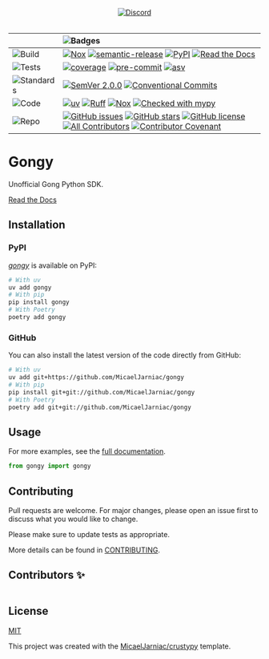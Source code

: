 <div align="center">

  [![Discord][badge-chat]][chat]
  <br>
  <br>

  | | ![Badges][label-badges] |
  |:-|:-|
  | ![Build][label-build] | [![Nox][badge-actions]][actions] [![semantic-release][badge-semantic-release]][semantic-release] [![PyPI][badge-pypi]][pypi] [![Read the Docs][badge-docs]][docs] |
  | ![Tests][label-tests] | [![coverage][badge-coverage]][coverage] [![pre-commit][badge-pre-commit]][pre-commit] [![asv][badge-asv]][asv] |
  | ![Standards][label-standards] | [![SemVer 2.0.0][badge-semver]][semver] [![Conventional Commits][badge-conventional-commits]][conventional-commits] |
  | ![Code][label-code] | [![uv][badge-uv]][uv] [![Ruff][badge-ruff]][ruff] [![Nox][badge-nox]][nox] [![Checked with mypy][badge-mypy]][mypy] |
  | ![Repo][label-repo] | [![GitHub issues][badge-issues]][issues] [![GitHub stars][badge-stars]][stars] [![GitHub license][badge-license]][license] [![All Contributors][badge-all-contributors]][contributors] [![Contributor Covenant][badge-code-of-conduct]][code-of-conduct] |
</div>

<!-- Badges -->
[badge-chat]: https://img.shields.io/badge/dynamic/json?color=green&label=chat&query=%24.approximate_presence_count&suffix=%20online&logo=discord&style=flat-square&url=https%3A%2F%2Fdiscord.com%2Fapi%2Fv10%2Finvites%2FYe9yJtZQuN%3Fwith_counts%3Dtrue
[chat]: https://discord.gg/Ye9yJtZQuN

<!-- Labels -->
[label-badges]: https://img.shields.io/badge/%F0%9F%94%96-badges-purple?style=for-the-badge
[label-build]: https://img.shields.io/badge/%F0%9F%94%A7-build-darkblue?style=flat-square
[label-tests]: https://img.shields.io/badge/%F0%9F%A7%AA-tests-darkblue?style=flat-square
[label-standards]: https://img.shields.io/badge/%F0%9F%93%91-standards-darkblue?style=flat-square
[label-code]: https://img.shields.io/badge/%F0%9F%92%BB-code-darkblue?style=flat-square
[label-repo]: https://img.shields.io/badge/%F0%9F%93%81-repo-darkblue?style=flat-square

<!-- Build -->
[badge-actions]: https://img.shields.io/github/actions/workflow/status/MicaelJarniac/gongy/ci.yml?branch=main&style=flat-square
[actions]: https://github.com/MicaelJarniac/gongy/actions
[badge-semantic-release]: https://img.shields.io/badge/%20%20%F0%9F%93%A6%F0%9F%9A%80-semantic--release-e10079?style=flat-square
[semantic-release]: https://github.com/semantic-release/semantic-release
[badge-pypi]: https://img.shields.io/pypi/v/gongy?style=flat-square
[pypi]: https://pypi.org/project/gongy
[badge-docs]: https://img.shields.io/readthedocs/gongy?style=flat-square
[docs]: https://gongy.readthedocs.io

<!-- Tests -->
[badge-coverage]: https://img.shields.io/codecov/c/gh/MicaelJarniac/gongy?logo=codecov&style=flat-square
[coverage]: https://codecov.io/gh/MicaelJarniac/gongy
[badge-pre-commit]: https://img.shields.io/badge/pre--commit-enabled-brightgreen?style=flat-square&logo=pre-commit&logoColor=white
[pre-commit]: https://github.com/pre-commit/pre-commit
[badge-asv]: https://img.shields.io/badge/benchmarked%20by-asv-blue?style=flat-square
[asv]: https://github.com/airspeed-velocity/asv

<!-- Standards -->
[badge-semver]: https://img.shields.io/badge/SemVer-2.0.0-blue?style=flat-square&logo=semver
[semver]: https://semver.org/spec/v2.0.0.html
[badge-conventional-commits]: https://img.shields.io/badge/Conventional%20Commits-1.0.0-yellow?style=flat-square
[conventional-commits]: https://conventionalcommits.org

<!-- Code -->
[badge-uv]: https://img.shields.io/endpoint?url=https://raw.githubusercontent.com/astral-sh/uv/main/assets/badge/v0.json&style=flat-square
[uv]: https://github.com/astral-sh/uv
[badge-ruff]: https://img.shields.io/endpoint?url=https://raw.githubusercontent.com/astral-sh/ruff/main/assets/badge/v2.json&style=flat-square
[ruff]: https://github.com/astral-sh/ruff
[badge-nox]: https://img.shields.io/badge/%F0%9F%A6%8A-Nox-D85E00.svg?style=flat-square
[nox]: https://github.com/wntrblm/nox
[badge-mypy]: https://img.shields.io/badge/mypy-checked-2A6DB2?style=flat-square
[mypy]: http://mypy-lang.org

<!-- Repo -->
[badge-issues]: https://img.shields.io/github/issues/MicaelJarniac/gongy?style=flat-square
[issues]: https://github.com/MicaelJarniac/gongy/issues
[badge-stars]: https://img.shields.io/github/stars/MicaelJarniac/gongy?style=flat-square
[stars]: https://github.com/MicaelJarniac/gongy/stargazers
[badge-license]: https://img.shields.io/github/license/MicaelJarniac/gongy?style=flat-square
[license]: https://github.com/MicaelJarniac/gongy/blob/main/LICENSE
<!-- ALL-CONTRIBUTORS-BADGE:START - Do not remove or modify this section -->
[badge-all-contributors]: https://img.shields.io/badge/all_contributors-0-orange.svg?style=flat-square
<!-- ALL-CONTRIBUTORS-BADGE:END -->
[contributors]: #Contributors-✨
[badge-code-of-conduct]: https://img.shields.io/badge/Contributor%20Covenant-2.1-4baaaa?style=flat-square
[code-of-conduct]: CODE_OF_CONDUCT.md
<!---->

# Gongy
Unofficial Gong Python SDK.

[Read the Docs][docs]

## Installation

### PyPI
[*gongy*][pypi] is available on PyPI:

```bash
# With uv
uv add gongy
# With pip
pip install gongy
# With Poetry
poetry add gongy
```

### GitHub
You can also install the latest version of the code directly from GitHub:
```bash
# With uv
uv add git+https://github.com/MicaelJarniac/gongy
# With pip
pip install git+git://github.com/MicaelJarniac/gongy
# With Poetry
poetry add git+git://github.com/MicaelJarniac/gongy
```

## Usage
For more examples, see the [full documentation][docs].

```python
from gongy import gongy
```

## Contributing
Pull requests are welcome. For major changes, please open an issue first to discuss what you would like to change.

Please make sure to update tests as appropriate.

More details can be found in [CONTRIBUTING](CONTRIBUTING.md).

## Contributors ✨
<!-- ALL-CONTRIBUTORS-LIST:START - Do not remove or modify this section -->
<!-- prettier-ignore-start -->
<!-- markdownlint-disable -->
<table>
</table>

<!-- markdownlint-restore -->
<!-- prettier-ignore-end -->

<!-- ALL-CONTRIBUTORS-LIST:END -->

## License
[MIT](../LICENSE)

This project was created with the [MicaelJarniac/crustypy](https://github.com/MicaelJarniac/crustypy) template.

